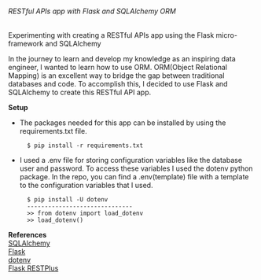 ###### RESTful APIs app with Flask and SQLAlchemy ORM

Experimenting with creating a RESTful APIs app 
using the Flask micro-framework and SQLAlchemy

In the journey to learn and develop my knowledge as an inspiring data engineer,
I wanted to learn how to use ORM. ORM(Object Relational Mapping) is an excellent way to bridge the gap between traditional databases and code.
To accomplish this, I decided to use Flask and SQLAlchemy
to create this RESTful API app. 

**Setup** <br>
* The packages needed for this app can be installed by using the requirements.txt file.<br>
         
        $ pip install -r requirements.txt
         
* I used a .env file for storing configuration variables like the database user and password.
To access these variables I used the dotenv python package.
In the repo, you can find a .env(template) file with a template to the configuration variables that I used.
    
        $ pip install -U dotenv
        ------------------------------
        >> from dotenv import load_dotenv
        >> load_dotenv()

**References** <br>
 [SQLAlchemy](https://www.sqlalchemy.org/) <br>
 [Flask](https://flask.palletsprojects.com/) <br>
 [dotenv](https://pypi.org/project/python-dotenv/) <br>
 [Flask RESTPlus](https://flask-restplus.readthedocs.io/)
